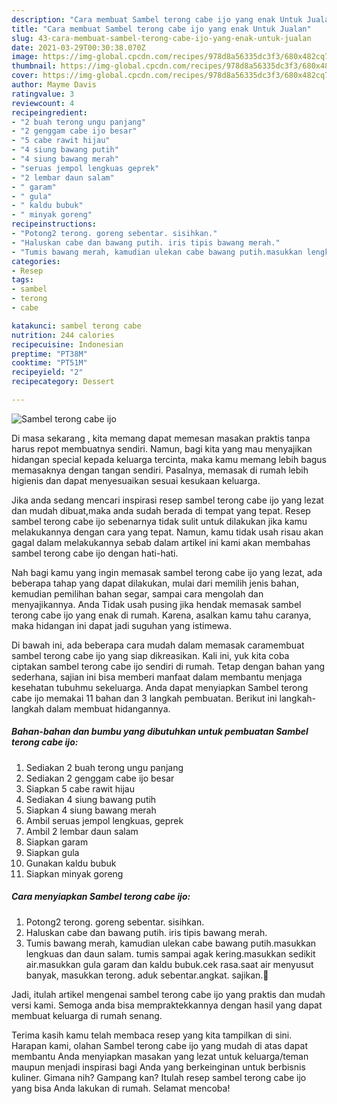 ```yaml
---
description: "Cara membuat Sambel terong cabe ijo yang enak Untuk Jualan"
title: "Cara membuat Sambel terong cabe ijo yang enak Untuk Jualan"
slug: 43-cara-membuat-sambel-terong-cabe-ijo-yang-enak-untuk-jualan
date: 2021-03-29T00:30:38.070Z
image: https://img-global.cpcdn.com/recipes/978d8a56335dc3f3/680x482cq70/sambel-terong-cabe-ijo-foto-resep-utama.jpg
thumbnail: https://img-global.cpcdn.com/recipes/978d8a56335dc3f3/680x482cq70/sambel-terong-cabe-ijo-foto-resep-utama.jpg
cover: https://img-global.cpcdn.com/recipes/978d8a56335dc3f3/680x482cq70/sambel-terong-cabe-ijo-foto-resep-utama.jpg
author: Mayme Davis
ratingvalue: 3
reviewcount: 4
recipeingredient:
- "2 buah terong ungu panjang"
- "2 genggam cabe ijo besar"
- "5 cabe rawit hijau"
- "4 siung bawang putih"
- "4 siung bawang merah"
- "seruas jempol lengkuas geprek"
- "2 lembar daun salam"
- " garam"
- " gula"
- " kaldu bubuk"
- " minyak goreng"
recipeinstructions:
- "Potong2 terong. goreng sebentar. sisihkan."
- "Haluskan cabe dan bawang putih. iris tipis bawang merah."
- "Tumis bawang merah, kamudian ulekan cabe bawang putih.masukkan lengkuas dan daun salam. tumis sampai agak kering.masukkan sedikit air.masukkan gula garam dan kaldu bubuk.cek rasa.saat air menyusut banyak, masukkan terong. aduk sebentar.angkat. sajikan.🥰"
categories:
- Resep
tags:
- sambel
- terong
- cabe

katakunci: sambel terong cabe 
nutrition: 244 calories
recipecuisine: Indonesian
preptime: "PT38M"
cooktime: "PT51M"
recipeyield: "2"
recipecategory: Dessert

---
```



![Sambel terong cabe ijo](https://img-global.cpcdn.com/recipes/978d8a56335dc3f3/680x482cq70/sambel-terong-cabe-ijo-foto-resep-utama.jpg)

Di masa  sekarang , kita memang dapat memesan masakan praktis tanpa harus repot membuatnya sendiri. Namun, bagi kita yang mau menyajikan hidangan special kepada keluarga tercinta, maka kamu memang lebih bagus memasaknya dengan tangan sendiri. Pasalnya, memasak di rumah lebih higienis dan dapat menyesuaikan sesuai kesukaan keluarga.

Jika anda sedang mencari inspirasi resep sambel terong cabe ijo yang lezat dan mudah dibuat,maka anda sudah berada di tempat yang tepat. Resep sambel terong cabe ijo  sebenarnya tidak sulit untuk dilakukan jika kamu melakukannya dengan cara yang tepat. Namun, kamu tidak usah risau akan gagal dalam melakukannya 
sebab dalam artikel ini kami akan membahas sambel terong cabe ijo dengan hati-hati.  



Nah bagi kamu yang ingin memasak sambel terong cabe ijo yang lezat, ada beberapa tahap yang dapat dilakukan, mulai dari memilih jenis bahan, kemudian pemilihan bahan segar, sampai cara mengolah dan menyajikannya. Anda Tidak usah pusing jika hendak memasak sambel terong cabe ijo yang enak di rumah. Karena, asalkan kamu  tahu caranya, maka hidangan ini dapat jadi suguhan yang istimewa.

Di bawah ini, ada beberapa cara mudah dalam memasak caramembuat sambel terong cabe ijo yang siap dikreasikan. Kali ini, yuk kita coba ciptakan sambel terong cabe ijo sendiri di rumah. Tetap dengan bahan yang sederhana, sajian ini bisa memberi manfaat dalam membantu menjaga kesehatan tubuhmu sekeluarga. Anda dapat menyiapkan Sambel terong cabe ijo memakai 11 bahan dan 3 langkah pembuatan. Berikut ini langkah-langkah dalam membuat hidangannya.

<!--inarticleads1-->

##### Bahan-bahan dan bumbu yang dibutuhkan untuk pembuatan Sambel terong cabe ijo:

1. Sediakan 2 buah terong ungu panjang
1. Sediakan 2 genggam cabe ijo besar
1. Siapkan 5 cabe rawit hijau
1. Sediakan 4 siung bawang putih
1. Siapkan 4 siung bawang merah
1. Ambil seruas jempol lengkuas, geprek
1. Ambil 2 lembar daun salam
1. Siapkan  garam
1. Siapkan  gula
1. Gunakan  kaldu bubuk
1. Siapkan  minyak goreng




<!--inarticleads2-->

##### Cara menyiapkan Sambel terong cabe ijo:

1. Potong2 terong. goreng sebentar. sisihkan.
1. Haluskan cabe dan bawang putih. iris tipis bawang merah.
1. Tumis bawang merah, kamudian ulekan cabe bawang putih.masukkan lengkuas dan daun salam. tumis sampai agak kering.masukkan sedikit air.masukkan gula garam dan kaldu bubuk.cek rasa.saat air menyusut banyak, masukkan terong. aduk sebentar.angkat. sajikan.🥰




Jadi, itulah artikel mengenai  sambel terong cabe ijo  yang praktis dan mudah versi kami. Semoga anda bisa mempraktekkannya dengan hasil yang dapat membuat keluarga di rumah senang. 

Terima kasih kamu telah membaca resep yang kita tampilkan di sini. Harapan kami, olahan  Sambel terong cabe ijo yang mudah di atas dapat membantu Anda menyiapkan masakan yang lezat untuk keluarga/teman maupun menjadi inspirasi bagi Anda yang berkeinginan untuk berbisnis kuliner. Gimana nih? Gampang kan? Itulah resep sambel terong cabe ijo yang bisa Anda lakukan di rumah. Selamat mencoba!

